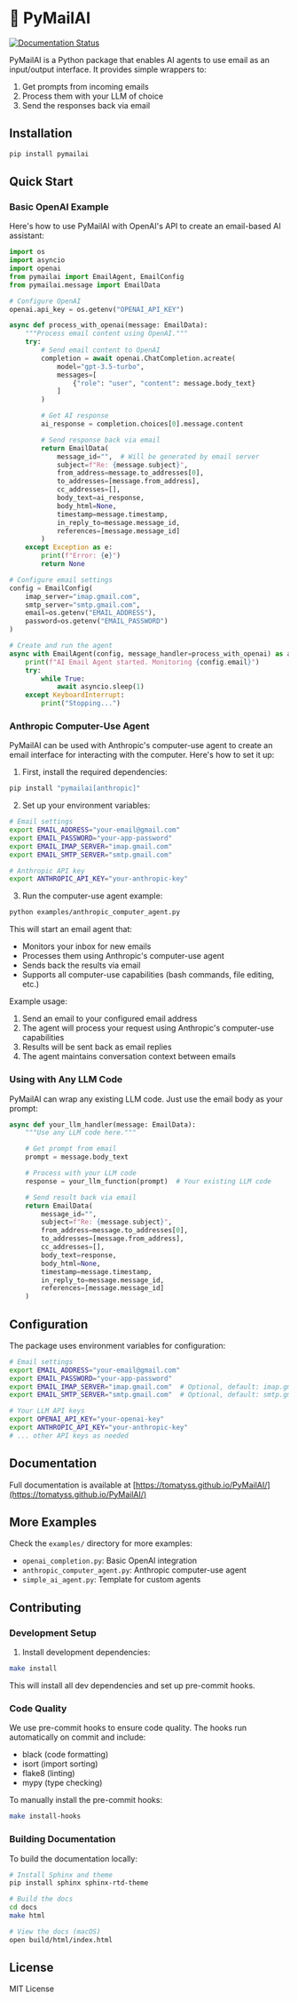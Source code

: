 # 📧 PyMailAI

[![Documentation Status](https://github.com/tomatyss/PyMailAI/actions/workflows/docs.yml/badge.svg)](https://tomatyss.github.io/PyMailAI/)

PyMailAI is a Python package that enables AI agents to use email as an input/output interface. It provides simple wrappers to:
1. Get prompts from incoming emails
2. Process them with your LLM of choice
3. Send the responses back via email

## Installation

```bash
pip install pymailai
```

## Quick Start

### Basic OpenAI Example

Here's how to use PyMailAI with OpenAI's API to create an email-based AI assistant:

```python
import os
import asyncio
import openai
from pymailai import EmailAgent, EmailConfig
from pymailai.message import EmailData

# Configure OpenAI
openai.api_key = os.getenv("OPENAI_API_KEY")

async def process_with_openai(message: EmailData):
    """Process email content using OpenAI."""
    try:
        # Send email content to OpenAI
        completion = await openai.ChatCompletion.acreate(
            model="gpt-3.5-turbo",
            messages=[
                {"role": "user", "content": message.body_text}
            ]
        )

        # Get AI response
        ai_response = completion.choices[0].message.content

        # Send response back via email
        return EmailData(
            message_id="",  # Will be generated by email server
            subject=f"Re: {message.subject}",
            from_address=message.to_addresses[0],
            to_addresses=[message.from_address],
            cc_addresses=[],
            body_text=ai_response,
            body_html=None,
            timestamp=message.timestamp,
            in_reply_to=message.message_id,
            references=[message.message_id]
        )
    except Exception as e:
        print(f"Error: {e}")
        return None

# Configure email settings
config = EmailConfig(
    imap_server="imap.gmail.com",
    smtp_server="smtp.gmail.com",
    email=os.getenv("EMAIL_ADDRESS"),
    password=os.getenv("EMAIL_PASSWORD")
)

# Create and run the agent
async with EmailAgent(config, message_handler=process_with_openai) as agent:
    print(f"AI Email Agent started. Monitoring {config.email}")
    try:
        while True:
            await asyncio.sleep(1)
    except KeyboardInterrupt:
        print("Stopping...")
```

### Anthropic Computer-Use Agent

PyMailAI can be used with Anthropic's computer-use agent to create an email interface for interacting with the computer. Here's how to set it up:

1. First, install the required dependencies:
```bash
pip install "pymailai[anthropic]"
```

2. Set up your environment variables:
```bash
# Email settings
export EMAIL_ADDRESS="your-email@gmail.com"
export EMAIL_PASSWORD="your-app-password"
export EMAIL_IMAP_SERVER="imap.gmail.com"
export EMAIL_SMTP_SERVER="smtp.gmail.com"

# Anthropic API key
export ANTHROPIC_API_KEY="your-anthropic-key"
```

3. Run the computer-use agent example:
```bash
python examples/anthropic_computer_agent.py
```

This will start an email agent that:
- Monitors your inbox for new emails
- Processes them using Anthropic's computer-use agent
- Sends back the results via email
- Supports all computer-use capabilities (bash commands, file editing, etc.)

Example usage:
1. Send an email to your configured email address
2. The agent will process your request using Anthropic's computer-use capabilities
3. Results will be sent back as email replies
4. The agent maintains conversation context between emails

### Using with Any LLM Code

PyMailAI can wrap any existing LLM code. Just use the email body as your prompt:

```python
async def your_llm_handler(message: EmailData):
    """Use any LLM code here."""

    # Get prompt from email
    prompt = message.body_text

    # Process with your LLM code
    response = your_llm_function(prompt)  # Your existing LLM code

    # Send result back via email
    return EmailData(
        message_id="",
        subject=f"Re: {message.subject}",
        from_address=message.to_addresses[0],
        to_addresses=[message.from_address],
        cc_addresses=[],
        body_text=response,
        body_html=None,
        timestamp=message.timestamp,
        in_reply_to=message.message_id,
        references=[message.message_id]
    )
```

## Configuration

The package uses environment variables for configuration:

```bash
# Email settings
export EMAIL_ADDRESS="your-email@gmail.com"
export EMAIL_PASSWORD="your-app-password"
export EMAIL_IMAP_SERVER="imap.gmail.com"  # Optional, default: imap.gmail.com
export EMAIL_SMTP_SERVER="smtp.gmail.com"  # Optional, default: smtp.gmail.com

# Your LLM API keys
export OPENAI_API_KEY="your-openai-key"
export ANTHROPIC_API_KEY="your-anthropic-key"
# ... other API keys as needed
```

## Documentation

Full documentation is available at [https://tomatyss.github.io/PyMailAI/](https://tomatyss.github.io/PyMailAI/)

## More Examples

Check the `examples/` directory for more examples:
- `openai_completion.py`: Basic OpenAI integration
- `anthropic_computer_agent.py`: Anthropic computer-use agent
- `simple_ai_agent.py`: Template for custom agents

## Contributing

### Development Setup

1. Install development dependencies:
```bash
make install
```

This will install all dev dependencies and set up pre-commit hooks.

### Code Quality

We use pre-commit hooks to ensure code quality. The hooks run automatically on commit and include:
- black (code formatting)
- isort (import sorting)
- flake8 (linting)
- mypy (type checking)

To manually install the pre-commit hooks:
```bash
make install-hooks
```

### Building Documentation

To build the documentation locally:

```bash
# Install Sphinx and theme
pip install sphinx sphinx-rtd-theme

# Build the docs
cd docs
make html

# View the docs (macOS)
open build/html/index.html
```

## License

MIT License
